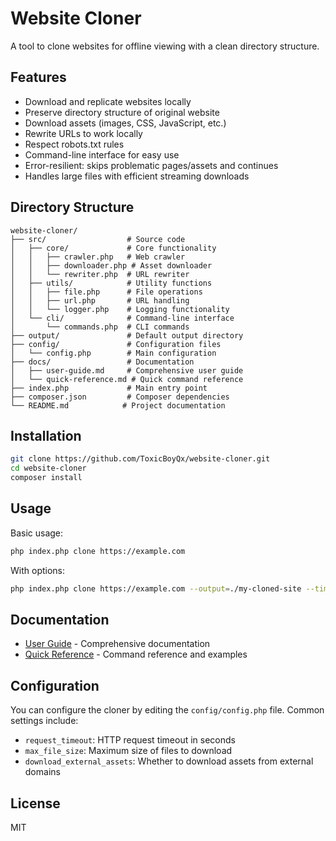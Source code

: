 # Website Cloner

A tool to clone websites for offline viewing with a clean directory structure.

## Features

- Download and replicate websites locally
- Preserve directory structure of original website
- Download assets (images, CSS, JavaScript, etc.)
- Rewrite URLs to work locally
- Respect robots.txt rules
- Command-line interface for easy use
- Error-resilient: skips problematic pages/assets and continues
- Handles large files with efficient streaming downloads

## Directory Structure

```
website-cloner/
├── src/                  # Source code
│   ├── core/             # Core functionality
│   │   ├── crawler.php   # Web crawler
│   │   ├── downloader.php # Asset downloader
│   │   └── rewriter.php  # URL rewriter
│   ├── utils/            # Utility functions
│   │   ├── file.php      # File operations
│   │   ├── url.php       # URL handling
│   │   └── logger.php    # Logging functionality
│   └── cli/              # Command-line interface
│       └── commands.php  # CLI commands
├── output/               # Default output directory
├── config/               # Configuration files
│   └── config.php        # Main configuration
├── docs/                 # Documentation
│   ├── user-guide.md     # Comprehensive user guide
│   └── quick-reference.md # Quick command reference
├── index.php             # Main entry point
├── composer.json         # Composer dependencies
└── README.md            # Project documentation
```

## Installation

```bash
git clone https://github.com/ToxicBoyQx/website-cloner.git
cd website-cloner
composer install
```

## Usage

Basic usage:
```bash
php index.php clone https://example.com
```

With options:
```bash
php index.php clone https://example.com --output=./my-cloned-site --timeout=300
```

## Documentation

- [User Guide](docs/user-guide.md) - Comprehensive documentation
- [Quick Reference](docs/quick-reference.md) - Command reference and examples

## Configuration

You can configure the cloner by editing the `config/config.php` file. Common settings include:

- `request_timeout`: HTTP request timeout in seconds
- `max_file_size`: Maximum size of files to download
- `download_external_assets`: Whether to download assets from external domains

## License

MIT
